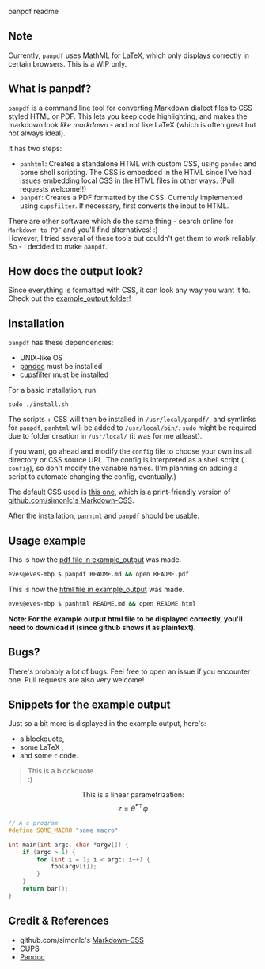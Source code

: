 panpdf readme

## Note

Currently, `panpdf` uses MathML for LaTeX, which only displays correctly in certain browsers.
This is a WIP only.

## What is panpdf?

`panpdf` is a command line tool for converting Markdown dialect files to CSS styled HTML or PDF. This lets you keep code highlighting, and makes the markdown look *like markdown* - and not like LaTeX (which is often great but not always ideal).

It has two steps:  
- `panhtml`: Creates a standalone HTML with custom CSS, using `pandoc` and some shell scripting. The CSS is embedded in the HTML since I've had issues embedding local CSS in the HTML files in other ways. (Pull requests welcome!!)  
- `panpdf`: Creates a PDF formatted by the CSS. Currently implemented using `cupsfilter`. If necessary, first converts the input to HTML.

There are other software which do the same thing - search online for `Markdown to PDF` and you'll find alternatives! :)  
However, I tried several of these tools but couldn't get them to work reliably. So - I decided to make `panpdf`.

## How does the output look?

Since everything is formatted with CSS, it can look any way you want it to. Check out the [example_output folder](example_output/README.pdf)!

## Installation

`panpdf` has these dependencies:  

* UNIX-like OS
* [pandoc](https://pandoc.org) must be installed
* [cupsfilter](https://www.cups.org/) must be installed

For a basic installation, run:
```
sudo ./install.sh
```
The scripts + CSS will then be installed in `/usr/local/panpdf/`, and symlinks for `panpdf`, `panhtml` will be added to `/usr/local/bin/`. `sudo` might be required due to folder creation in `/usr/local/` (it was for me atleast).

If you want, go ahead and modify the `config` file to choose your own install directory or CSS source URL. The config is interpreted as a shell script (`. config`), so don't modify the variable names. (I'm planning on adding a script to automate changing the config, eventually.)

The default CSS used is [this one](https://github.com/eirikeve/Markdown-CSS), which is a print-friendly version of [github.com/simonlc's Markdown-CSS](https://github.com/simonlc/Markdown-CSS).

After the installation, `panhtml` and `panpdf` should be usable.


## Usage example

This is how the [pdf file in example_output](example_output/README.pdf) was made.  
```bash
eves@eves-mbp $ panpdf README.md && open README.pdf
```

This is how the [html file in example_output](example_output/README.html) was made.  
```bash
eves@eves-mbp $ panhtml README.md && open README.html
```

**Note: For the example output html file to be displayed correctly, you'll need to download it (since github shows it as plaintext).**


## Bugs?

There's probably a lot of bugs. Feel free to open an issue if you encounter one. Pull requests are also very welcome!

## Snippets for the example output

Just so a bit more is displayed in the example output, here's:  

* a blockquote,  
* some LaTeX ,  
* and some `c` code.  

>This is a blockquote  
> :)

$$\text{This is a linear parametrization:} $$
$$ z = \theta^{*\top} \phi $$

```c
// A c program
#define SOME_MACRO "some macro"

int main(int argc, char *argv[]) {
    if (argc > 1) {
        for (int i = 1; i < argc; i++) {
            foo(argv[i]);
        }
    }
    return bar();
}
```

## Credit & References

* github.com/simonlc's [Markdown-CSS](https://github.com/simonlc/Markdown-CSS)  
* [CUPS](https://www.cups.org/)  
* [Pandoc](https://pandoc.org)  
